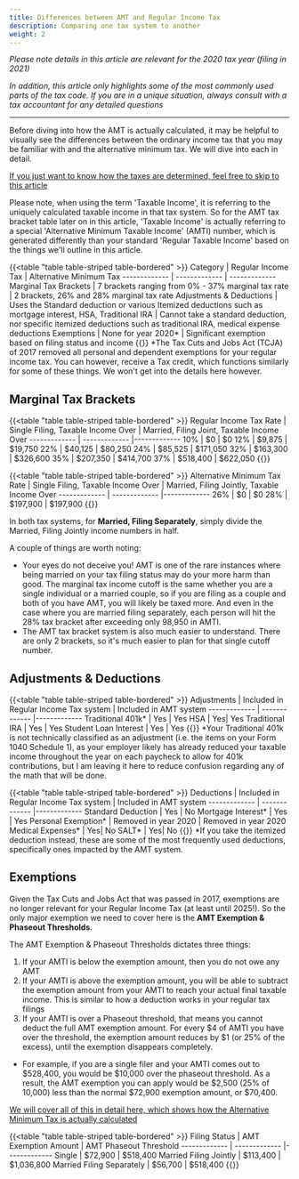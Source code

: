 ```yaml
---
title: Differences between AMT and Regular Income Tax
description: Comparing one tax system to another
weight: 2
---
```

_Please note details in this article are relevant for the 2020 tax year (filing in 2021)_

_In addition, this article only highlights some of the most commonly used parts of the tax code. If you are in a unique situation, always consult with a tax accountant for any detailed questions_

------------------

Before diving into how the AMT is actually calculated, it may be helpful to visually see the differences between the ordinary income tax that you may be familiar with and the alternative minimum tax. We will dive into each in detail.

[If you just want to know how the taxes are determined, feel free to skip to this article](/posts/amt-taxes)

Please note, when using the term 'Taxable Income', it is referring to the uniquely calculated taxable income in that tax system. So for the AMT tax bracket table later on in this article, 'Taxable Income' is actually referring to a special 'Alternative Minimum Taxable Income' (AMTI) number, which is generated differently than your standard 'Regular Taxable Income' based on the things we'll outline in this article.

{{<table "table table-striped table-bordered" >}}
  Category | Regular Income Tax  | Alternative Minimum Tax
  ------------- | ------------- | -------------
 Marginal Tax Brackets | 7 brackets ranging from 0% - 37% marginal tax rate | 2 brackets, 26% and 28% marginal tax rate
 Adjustments & Deductions | Uses the Standard deduction or various Itemized deductions such as mortgage interest, HSA, Traditional IRA | Cannot take a standard deduction, nor specific itemized deductions such as traditional IRA, medical expense deductions
 Exemptions | None for year 2020* | Significant exemption based on filing status and income
{{</table>}}
*The Tax Cuts and Jobs Act (TCJA) of 2017 removed all personal and dependent exemptions for your regular income tax. You can however, receive a Tax credit, which functions similarly for some of these things. We won't get into the details here however.

Marginal Tax Brackets
----

{{<table "table table-striped table-bordered" >}}
  Regular Income Tax Rate | Single Filing, Taxable Income Over | Married, Filing Joint, Taxable Income Over
  ------------- | ------------- |-------------
 10% | $0 | $0
 12% | $9,875 | $19,750
 22% | $40,125 | $80,250
 24% | $85,525 | $171,050
 32% | $163,300 | $326,600
 35% | $207,350 | $414,700
 37% | $518,400 | $622,050
{{</table>}}

{{<table "table table-striped table-bordered" >}}
  Alternative Minimum Tax Rate | Single Filing, Taxable Income Over | Married, Filing Jointly, Taxable Income Over
  ------------- | ------------- |-------------
 26% | $0 | $0
 28% | $197,900 | $197,900
{{</table>}}

In both tax systems, for **Married, Filing Separately**, simply divide the Married, Filing Jointly income numbers in half. 

A couple of things are worth noting:

- Your eyes do not deceive you! AMT is one of the rare instances where being married on your tax filing status may do your more harm than good. The marginal tax income cutoff is the same whether you are a single individual or a married couple, so if you are filing as a couple and both of you have AMT, you will likely be taxed more. And even in the case where you are married filing separately, each person will hit the 28% tax bracket after exceeding only 98,950 in AMTI.
- The AMT tax bracket system is also much easier to understand. There are only 2 brackets, so it's much easier to plan for that single cutoff number.

Adjustments & Deductions 
----
{{<table "table table-striped table-bordered" >}}
  Adjustments | Included in Regular Income Tax system | Included in AMT system
  ------------- | ------------- |-------------
 Traditional 401k* | Yes | Yes
 HSA | Yes| Yes
 Traditional IRA | Yes | Yes
 Student Loan Interest | Yes | Yes
{{</table>}}
*Your Traditional 401k is not technically classified as an adjustment (i.e. the items on your Form 1040 Schedule 1), as your employer likely has already reduced your taxable income throughout the year on each paycheck to allow for 401k contributions, but I am leaving it here to reduce confusion regarding any of the math that will be done.

{{<table "table table-striped table-bordered" >}}
  Deductions | Included in Regular Income Tax system | Included in AMT system
  ------------- | ------------- |-------------
 Standard Deduction | Yes | No
 Mortgage Interest* | Yes | Yes
 Personal Exemption* | Removed in year 2020 | Removed in year 2020
 Medical Expenses* | Yes| No
 SALT* | Yes| No
{{</table>}}
*If you take the itemized deduction instead, these are some of the most frequently used deductions, specifically ones impacted by the AMT system.

Exemptions
----
Given the Tax Cuts and Jobs Act that was passed in 2017, exemptions are no longer relevant for your Regular Income Tax (at least until 2025!). So the only major exemption we need to cover here is the **AMT Exemption & Phaseout Thresholds**.

The AMT Exemption & Phaseout Thresholds dictates three things:

1. If your AMTI is below the exemption amount, then you do not owe any AMT
2. If your AMTI is above the exemption amount, you will be able to subtract the exemption amount from your AMTI to reach your actual final taxable income. This is similar to how a deduction works in your regular tax filings
3. If your AMTI is over a Phaseout threshold, that means you cannot deduct the full AMT exemption amount. For every $4 of AMTI you have over the threshold, the exemption amount reduces by $1 (or 25% of the excess), until the exemption disappears completely.

- For example, if you are a single filer and your AMTI comes out to $528,400, you would be $10,000 over the phaseout threshold. As a result, the AMT exemption you can apply would be $2,500 (25% of 10,000) less than the normal $72,900 exemption amount, or $70,400.

[We will cover all of this in detail here, which shows how the Alternative Minimum Tax is actually calculated](/posts/how-to-calculate-alternative-minimum-tax)

{{<table "table table-striped table-bordered" >}}
  Filing Status | AMT Exemption Amount | AMT Phaseout Threshold
  ------------- | ------------- |-------------
 Single | $72,900 | $518,400
 Married Filing Jointly | $113,400 | $1,036,800
 Married Filing Separately | $56,700 | $518,400
{{</table>}}